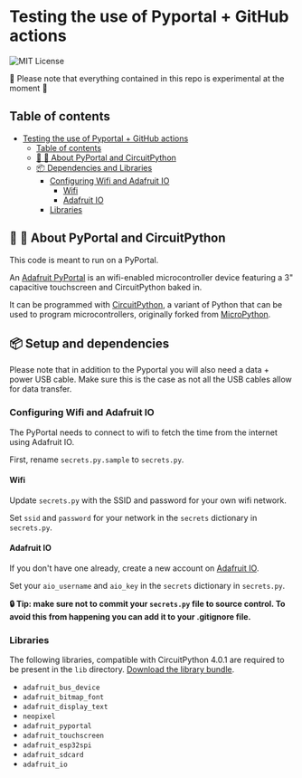 # Testing the use of Pyportal + GitHub actions

![MIT License](https://img.shields.io/static/v1.svg?label=📜%20License&message=MIT&color=informational) 

:construction: Please note that everything contained in this repo is experimental at the moment :construction:

## Table of contents
- [Testing the use of Pyportal + GitHub actions](#testing-the-use-of-pyportal--github-actions)
  - [Table of contents](#table-of-contents)
  - [:robot: :snake: About PyPortal and CircuitPython](#--about-pyportal-and-circuitpython)
  - [:package: Dependencies and Libraries](#-dependencies-and-libraries)
    - [Configuring Wifi and Adafruit IO](#configuring-wifi-and-adafruit-io)
      - [Wifi](#wifi)
      - [Adafruit IO](#adafruit-io)
    - [Libraries](#libraries)

## :robot: :snake: About PyPortal and CircuitPython

This code is meant to run on a PyPortal.

An [Adafruit PyPortal](https://www.adafruit.com/product/4116) is an wifi-enabled microcontroller device featuring a 3" capacitive touchscreen and CircuitPython baked in.

It can be programmed with [CircuitPython](https://circuitpython.org/), a variant of Python that can be used to program microcontrollers, originally forked from [MicroPython](https://github.com/micropython/micropython).

## :package: Setup and dependencies

Please note that in addition to the Pyportal you will also need a data + power USB cable. Make sure this is the case as not all the USB cables allow for data transfer.

### Configuring Wifi and Adafruit IO

The PyPortal needs to connect to wifi to fetch the time from the internet using Adafruit IO.

First, rename `secrets.py.sample` to `secrets.py`.

#### Wifi

Update `secrets.py` with the SSID and password for your own wifi network.

Set `ssid` and `password` for your network in the `secrets` dictionary in `secrets.py`.

#### Adafruit IO

If you don't have one already, create a new account on [Adafruit IO](https://io.adafruit.com/).

Set your `aio_username` and `aio_key` in the `secrets` dictionary in `secrets.py`.

**:lock: Tip: make sure not to commit your `secrets.py` file to source control. To avoid this from happening you can add it to your .gitignore file.**

### Libraries

The following libraries, compatible with CircuitPython 4.0.1 are required to be present in the `lib` directory. [Download the library bundle](https://circuitpython.org/libraries).

 - `adafruit_bus_device`
 - `adafruit_bitmap_font`
 - `adafruit_display_text`
 - `neopixel`
 - `adafruit_pyportal`
 - `adafruit_touchscreen`
 - `adafruit_esp32spi`
 - `adafruit_sdcard`
 - `adafruit_io`